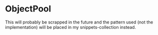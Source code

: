 # ObjectPool

This will probably be scrapped in the future and the pattern used (not the implementation) will be placed
in my snippets-collection instead.
